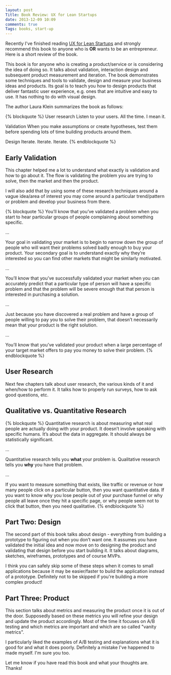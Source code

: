 ```yaml
---
layout: post
Title: Book Review: UX for Lean Startups
date: 2013-12-09 10:09
comments: true
Tags: books, start-up
---
```


Recently I've finished reading [UX for Lean Startups](http://amzn.to/1fi1KeE)
and strongly recommend this book to anyone who is **OR** wants to be an
entrepreneur. Here is a short review of the book.

This book is for anyone who is creating a product/service or is considering the
idea of doing so. It talks about validation, interaction design and subsequent
product measurement and iteration. The book demonstrates some techniques and tools
to validate, design and measure your business ideas and products.
Its goal is to teach you how to design products that deliver fantastic user
experience, e.g. ones that are intuitive and easy to use.
It has nothing to do with visual design. 

The author Laura Klein summarizes the book as follows:

{% blockquote %}
User research
    Listen to your users. All the time. I mean it.

Validation
    When you make assumptions or create hypotheses,
    test them before spending lots of time building products around them.

Design
    Iterate. Iterate. Iterate.
{% endblockquote %}


Early Validation
-----------------

This chapter helped me a lot to understand what exactly is validation and how
to go about it. The flow is validating the problem you are trying to solve,
then the market and then the product. 

I will also add that by using some of these research techniques around a
vague idea/area of interest you may come around a particular trend/pattern or problem 
and develop your business from there.

{% blockquote %}
You’ll know that you’ve validated a problem when you start to hear
particular groups of people complaining about something specific.

...

Your goal in validating your market is to begin to narrow down the
group of people who will want their problems solved badly enough to buy
your product. Your secondary goal is to understand exactly why they’re
interested so you can find other markets that might be similarly motivated.

...

You’ll know that you’ve successfully validated your market when you can
accurately predict that a particular type of person will have a specific
problem and that the problem will be severe enough that that person is
interested in purchasing a solution.

...

Just because you have discovered a real problem and have a group of people
willing to pay you to solve their problem, that doesn’t necessarily mean that
your product is the right solution. 

...

You’ll know that you’ve validated your product when a large percentage of
your target market offers to pay you money to solve their problem.
{% endblockquote %}


User Research
-------------

Next few chapters talk about user research, the various kinds of it and when/how
to perform it. It talks how to properly run surveys, how to ask good questions,
etc. 

Qualitative vs. Quantitative Research
---------------------------------------

{% blockquote %}
Quantitative research is about measuring what real people are actually
doing with your product. It doesn’t involve speaking with specific humans.
It’s about the data in aggregate. It should always be statistically significant.

...

Quantitative research tells you **what** your problem is. Qualitative
research tells you **why** you have that problem.

...

If you want to measure something that exists, like traffic or revenue or how
many people click on a particular button, then you want quantitative data.
If you want to know why you lose people out of your purchase funnel or
why people all leave once they hit a specific page, or why people seem not
to click that button, then you need qualitative.
{% endblockquote %}

Part Two: Design
----------------

The second part of this book talks about design - everything from building a
prototype to figuring out when you don’t want one. It assumes you have validated
the initial idea and now move on to designing the product and validating that
design before you start building it. It talks about diagrams, sketches, wireframes,
prototypes and of course MVPs.

I think you can safely skip some of these steps when it comes to small applications
because it may be easier/faster to build the application instead of a prototype.
Definitely not to be skipped if you're building a more complex product!

Part Three: Product
--------------------

This section talks about metrics and measuring the product once it is out of the door.
Supposedly based on these metrics you will refine your design and update the product
accordingly.  Most of the time it focuses on A/B testing and which metrics are
important and which are so called "vanity metrics".

I particularly liked the examples of A/B testing and explanations what it is good for
and what it does poorly. Definitely a mistake I've happened to made myself. I'm sure you too.


Let me know if you have read this book and what your thoughts are. Thanks!
